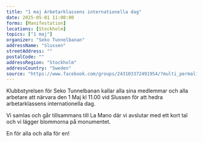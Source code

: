 ```yaml
---
title: "1 maj Arbetarklassens internationella dag"
date: 2025-05-01 11:00:00
forms: [Manifestation]
locations: [Stockholm]
topics: ["1 maj"]
organizer: "Seko Tunnelbanan"
addressName: "Slussen"
streetAddress: ""
postalCode: ""
addressRegion: "Stockholm"
addressCountry: "Sweden"
source: "https://www.facebook.com/groups/243103372491954/?multi_permalinks=3696437003825223"
---
```

Klubbstyrelsen för Seko Tunnelbanan kallar alla sina medlemmar och alla arbetare att närvara den 1 Maj kl 11.00 vid Slussen för att hedra arbetarklassens internationella dag.

Vi samlas och går tillsammans till La Mano där vi avslutar med ett kort tal och vi lägger blommorna på monumentet.

En för alla och alla för en!